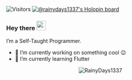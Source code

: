 ![Visitors](https://api.visitorbadge.io/api/visitors?path=https%3A%2F%2Fgithub.com%2Frainydays1337&countColor=%23263759)
[![@rainydays1337's Holopin board](https://holopin.io/api/user/board?user=rainydays1337)](https://holopin.io/@rainydays1337)
### Hey there <img src="https://media.giphy.com/media/hvRJCLFzcasrR4ia7z/giphy.gif" width="25px"> 
I’m a Self-Taught Programmer. 
- 🔭 I’m currently working on something cool :wink:
- 🌱 I’m currently learning Flutter

<p align="center"> <img src="https://github-readme-stats.vercel.app/api?username=rainydays1337&show_icons=true&theme=dark" alt="RainyDays1337" />
